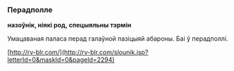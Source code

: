 ### Перадполле
**назоўнік, ніякі род, спецыяльны тэрмін**

Умацаваная паласа перад галаўной пазіцыяй абароны. Баі ў перадполлі.

<a rel="author">[http://rv-blr.com/](http://rv-blr.com/slounik.jsp?letterId=0&maskId=0&pageId=2294)</a>
